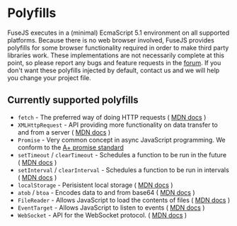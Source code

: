 # Polyfills

FuseJS executes in a (minimal) EcmaScript 5.1 environment on all supported platforms. Because there is no web browser involved, FuseJS provides polyfills for some browser functionality required in order to make third party libraries work. These implementations are not necessarily complete at this point, so please report any bugs and feature requests in the [forum](/community/forums). If you don't want these polyfills injected by default, contact us and we will help you change your project file.

## Currently supported polyfills

 * `fetch` - The preferred way of doing HTTP requests ( [MDN docs](https://developer.mozilla.org/en-US/docs/Web/API/Fetch_API/Using_Fetch) )
 * `XMLHttpRequest` - API providing more functionality on data transfer to and from a server ( [MDN docs](https://developer.mozilla.org/en-US/docs/Web/API/XMLHttpRequest) )
 * `Promise` - Very common concept in async JavaScript programming. We conform to the [A+ promise standard](https://promisesaplus.com/)
 * `setTimeout` / `clearTimeout` - Schedules a function to be run in the future ( [MDN docs](https://developer.mozilla.org/en-US/docs/Web/API/WindowTimers/setTimeout) )
 * `setInterval` / `clearInterval` - Schedules a function to be run in intervals ( [MDN docs](https://developer.mozilla.org/en-US/docs/Web/API/WindowTimers/setInterval) )
 * `localStorage` - Perisistent local storage ( [MDN docs](https://developer.mozilla.org/en/docs/Web/API/Window/localStorage) )
 * `atob` / `btoa` - Encodes data to and from base64 ( [MDN docs](https://developer.mozilla.org/en-US/docs/Web/API/WindowBase64/atob) )
 * `FileReader` - Allows JavaScript to load the contents of files ( [MDN docs](https://developer.mozilla.org/en/docs/Web/API/FileReader) )
 * `EventTarget` - Allows JavaScript to listen to events ( [MDN docs](https://developer.mozilla.org/en-US/docs/Web/API/EventTarget/addEventListener) )
 * `WebSocket` - API for the WebSocket protocol. ( [MDN docs](https://developer.mozilla.org/en-US/docs/Web/API/WebSocket) )
